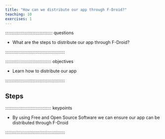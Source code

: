 ```yaml
---
title: "How can we distribute our app through F-Droid?"
teaching: 10
exercises: 1
---
```


:::::::::::::::::::::::::::::::::::::: questions 

- What are the steps to distribute our app through F-Droid?

::::::::::::::::::::::::::::::::::::::::::::::::

::::::::::::::::::::::::::::::::::::: objectives

- Learn how to distribute our app

::::::::::::::::::::::::::::::::::::::::::::::::

## Steps



::::::::::::::::::::::::::::::::::::: keypoints 

- By using Free and Open Source Software we can ensure our app can be distributed through F-Droid

::::::::::::::::::::::::::::::::::::::::::::::::

